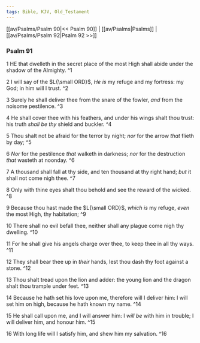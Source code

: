 ```yaml
---
tags: Bible, KJV, Old_Testament
---
```


[[av/Psalms/Psalm 90|<< Psalm 90]] | [[av/Psalms|Psalms]] | [[av/Psalms/Psalm 92|Psalm 92 >>]]

### Psalm 91

1 HE that dwelleth in the secret place of the most High shall abide under the shadow of the Almighty. ^1

2 I will say of the $L{\small ORD}$, _He_ _is_ my refuge and my fortress: my God; in him will I trust. ^2

3 Surely he shall deliver thee from the snare of the fowler, _and_ from the noisome pestilence. ^3

4 He shall cover thee with his feathers, and under his wings shalt thou trust: his truth _shall_ _be_ _thy_ shield and buckler. ^4

5 Thou shalt not be afraid for the terror by night; _nor_ for the arrow _that_ flieth by day; ^5

6 _Nor_ for the pestilence _that_ walketh in darkness; _nor_ for the destruction _that_ wasteth at noonday. ^6

7 A thousand shall fall at thy side, and ten thousand at thy right hand; _but_ it shall not come nigh thee. ^7

8 Only with thine eyes shalt thou behold and see the reward of the wicked. ^8

9 Because thou hast made the $L{\small ORD}$, _which_ _is_ my refuge, _even_ the most High, thy habitation; ^9

10 There shall no evil befall thee, neither shall any plague come nigh thy dwelling. ^10

11 For he shall give his angels charge over thee, to keep thee in all thy ways. ^11

12 They shall bear thee up in _their_ hands, lest thou dash thy foot against a stone. ^12

13 Thou shalt tread upon the lion and adder: the young lion and the dragon shalt thou trample under feet. ^13

14 Because he hath set his love upon me, therefore will I deliver him: I will set him on high, because he hath known my name. ^14

15 He shall call upon me, and I will answer him: I _will_ _be_ with him in trouble; I will deliver him, and honour him. ^15

16 With long life will I satisfy him, and shew him my salvation. ^16
